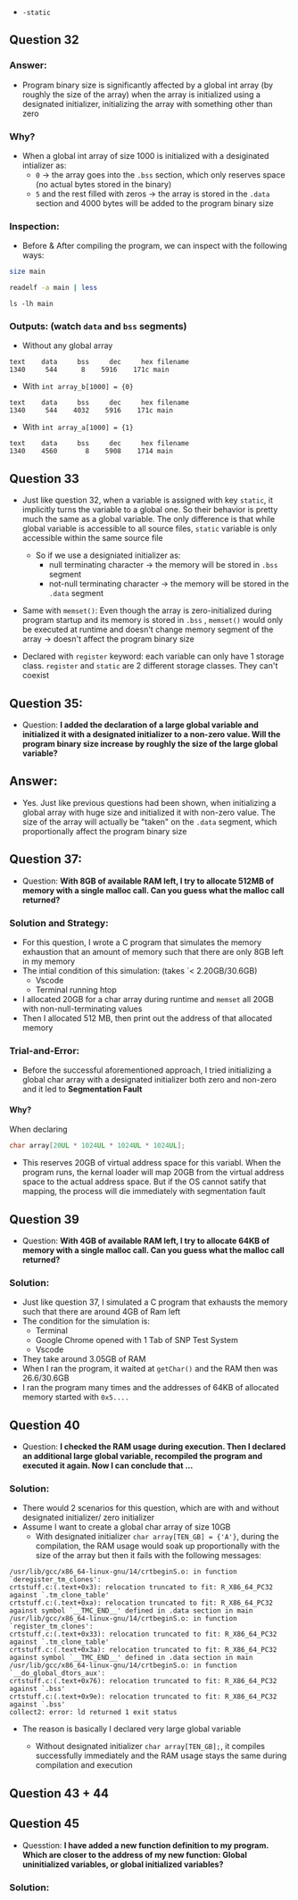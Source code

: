 - `-static`
## Question 32
### Answer:
- Program binary size is significantly affected by a global int array (by roughly the size of the array) when the array is initialized using a designated initializer, initializing the array with something other than zero

### Why?
- When a global int array of size 1000 is initialized with a desiginated intializer as:
	- `0` -> the array goes into the `.bss` section, which only reserves space (no actual bytes stored in the binary)
	- `5` and the rest filled with zeros -> the array is stored in the `.data` section and 4000 bytes will be added to the program binary size

### Inspection:
- Before & After compiling the program, we can inspect with the following ways:
```bash
size main
```

```bash
readelf -a main | less
```

```
ls -lh main
```

### Outputs: (watch `data` and `bss` segments)
- Without any global array
```
text    data     bss     dec     hex filename
1340     544      8    5916    171c main
```
- With `int array_b[1000] = {0}`
```
text    data     bss     dec     hex filename
1340     544    4032    5916    171c main
```
- With `int array_a[1000] = {1}`
```
text    data     bss     dec     hex filename
1340    4560       8    5908    1714 main
```
## Question 33
- Just like question 32, when a variable is assigned with key `static`, it implicitly turns the variable to a global one. So their behavior is pretty much the same as a global variable. The only difference is that while global variable is accessible to all source files, `static` variable is only accessible within the same source file
	- So if we use a designiated initializer as:
		- null terminating character -> the memory will be stored in `.bss` segment
		- not-null terminating character -> the memory will be stored in the `.data` segment

- Same with `memset()`: Even though the array is zero-initialized during program startup and its memory is stored in `.bss` , `memset()` would only be executed at runtime and doesn't change memory segment of the array
-> doesn't affect the program binary size

- Declared with `register` keyword: each variable can only have 1 storage class. `register` and `static` are 2 different storage classes. They can't coexist

## Question 35:
- Question: **I added the declaration of a large global variable and initialized it with a designated initializer to a non-zero value. Will the program binary size increase by roughly the size of the large global variable?**

## Answer:
- Yes. Just like previous questions had been shown, when initializing a global array with huge size and initialized it with non-zero value. The size of the array will actually be "taken" on the `.data` segment, which proportionally affect the program binary size

## Question 37:
- Question: **With 8GB of available RAM left, I try to allocate 512MB of memory with a single malloc call. Can you guess what the malloc call returned?**

### Solution and Strategy:
- For this question, I wrote a C program that simulates the memory exhaustion that an amount of memory such that there are only 8GB left in my memory
- The intial condition of this simulation: (takes `< 2.20GB/30.6GB)
	- Vscode
	- Terminal running htop
- I allocated 20GB for a char array during runtime and `memset` all 20GB with non-null-terminating values
- Then I allocated 512 MB, then print out the address of that allocated memory

### Trial-and-Error:
- Before the successful aforementioned approach, I tried initializing a global char array with a designated initializer both zero and non-zero and it led to **Segmentation Fault**

#### Why?
When declaring
```C
char array[20UL * 1024UL * 1024UL * 1024UL];
```
- This reserves 20GB of virtual address space for this variabl. When the program runs, the kernal loader will map 20GB from the virtual address space to the actual address space. But if the OS cannot satify that mapping, the process will die immediately with segmentation fault

## Question 39
- Question: **With 4GB of available RAM left, I try to allocate 64KB of memory with a single malloc call. Can you guess what the malloc call returned?**

### Solution:
- Just like question 37, I simulated a C program that exhausts the memory such that there are around 4GB of Ram left
- The condition for the simulation is:
	- Terminal
	- Google Chrome opened with 1 Tab of SNP Test System
	- Vscode
- They take around 3.05GB of RAM
- When I ran the program, it waited at `getChar()` and the RAM then was 26.6/30.6GB
- I ran the program many times and the addresses of 64KB of allocated memory started with `0x5....`

##  Question 40
- Question: **I checked the RAM usage during execution. Then I declared an additional large global variable, recompiled the program and executed it again. Now I can conclude that ...**

### Solution:
- There would 2 scenarios for this question, which are with and without designated initializer/ zero initializer
- Assume I want to create a global char array of size 10GB
	- With designated initializer `char array[TEN_GB] = {'A'}`, during the compilation, the RAM usage would soak up proportionally with the size of the array but then it fails with the following messages:
```
/usr/lib/gcc/x86_64-linux-gnu/14/crtbeginS.o: in function `deregister_tm_clones':
crtstuff.c:(.text+0x3): relocation truncated to fit: R_X86_64_PC32 against `.tm_clone_table'
crtstuff.c:(.text+0xa): relocation truncated to fit: R_X86_64_PC32 against symbol `__TMC_END__' defined in .data section in main
/usr/lib/gcc/x86_64-linux-gnu/14/crtbeginS.o: in function `register_tm_clones':
crtstuff.c:(.text+0x33): relocation truncated to fit: R_X86_64_PC32 against `.tm_clone_table'
crtstuff.c:(.text+0x3a): relocation truncated to fit: R_X86_64_PC32 against symbol `__TMC_END__' defined in .data section in main
/usr/lib/gcc/x86_64-linux-gnu/14/crtbeginS.o: in function `__do_global_dtors_aux':
crtstuff.c:(.text+0x76): relocation truncated to fit: R_X86_64_PC32 against `.bss'
crtstuff.c:(.text+0x9e): relocation truncated to fit: R_X86_64_PC32 against `.bss'
collect2: error: ld returned 1 exit status
```
- The reason is basically I declared very large global variable

	- Without designated initializer `char array[TEN_GB];`, it compiles successfully immediately and the RAM usage stays the same during compilation and execution

## Question 43 + 44

## Question 45
- Quesstion: **I have added a new function definition to my program. Which are closer to the address of my new function: Global uninitialized variables, or global initialized variables?**

### Solution:

